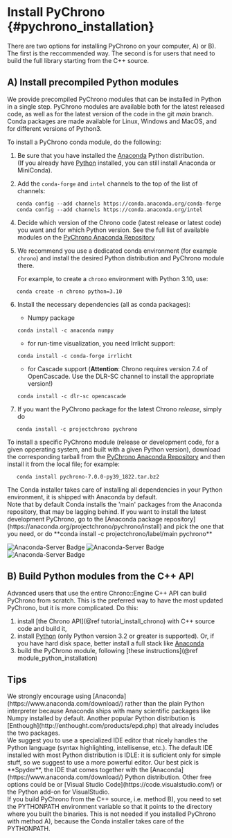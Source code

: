 Install PyChrono {#pychrono_installation}
==========================

There are two options for installing PyChrono on your computer, A) or B). 
The first is the reccommended way. The second is for users that need to build the full library starting from the C++ source.


## A) Install precompiled Python modules

We provide precompiled PyChrono modules that can be installed in Python in a single step. PyChrono modules are available both for the latest released code, as well as for the latest version of the code in the git *main* branch.  Conda packages are made available for Linux, Windows and MacOS, and for different versions of Python3.

To install a PyChrono conda module, do the following:

1. Be sure that you have installed the [Anaconda](https://www.anaconda.com/download/) Python distribution. <br>
   (If you already have [Python](http://www.python.org) installed, you can still install Anaconda or MiniConda).

2. Add the `conda-forge` and `intel` channels to the top of the list of channels:
```
   conda config --add channels https://conda.anaconda.org/conda-forge
   conda config --add channels https://conda.anaconda.org/intel
```   

4. Decide which version of the Chrono code (latest release or latest code) you want and for which Python version.  See the full list of available modules on the [PyChrono Anaconda Repository](https://anaconda.org/projectchrono/pychrono/files)

5. We recommend you use a dedicated conda environment (for example `chrono`) and install the desired Python distribution and PyChrono module there.

   For example, to create a `chrono` environment with Python 3.10, use:

```
   conda create -n chrono python=3.10
```   

6. Install the necessary dependencies (all as conda packages):

   - Numpy package
   ```
   conda install -c anaconda numpy
   ```
   - for run-time visualization, you need Irrlicht support:
   ```
   conda install -c conda-forge irrlicht
   ```
   - for Cascade support (**Attention**: Chrono requires version 7.4 of OpenCascade.  Use the DLR-SC channel to install the appropriate version!)
   ``` 
   conda install -c dlr-sc opencascade
   ```

7. If you want the PyChrono package for the latest Chrono *release*, simply do
```
   conda install -c projectchrono pychrono
```
   To install a specific PyChrono module (release or development code, for a given opperating system, and built with a given Python version), download the corresponding tarball from the [PyChrono Anaconda Repository](https://anaconda.org/projectchrono/pychrono/files) and then install it from the local file; for example:
```
   conda install pychrono-7.0.0-py39_1822.tar.bz2
```    

<div class="ce-info">
The Conda installer takes care of installing all dependencies in your Python environment, it is shipped
with Anaconda by default. 
</div>

<div class="ce-warning">
Note that by default  Conda installs the 'main' packages from the Anaconda repository, that may be lagging behind. 
If you want to install the latest development PyChrono, go to the [Anaconda package repository](https://anaconda.org/projectchrono/pychrono/install)
and pick the one that you need, or do **conda install -c projectchrono/label/main pychrono**
</div>

![Anaconda-Server Badge](https://anaconda.org/projectchrono/pychrono/badges/latest_release_date.svg)
![Anaconda-Server Badge](https://anaconda.org/projectchrono/pychrono/badges/platforms.svg)
![Anaconda-Server Badge](https://anaconda.org/projectchrono/pychrono/badges/installer/conda.svg)

   

## B) Build Python modules from the C++ API

Advanced users that use the entire Chrono::Engine C++ API can build PyChrono from scratch. 
This is the preferred way to have the most updated PyChrono, but it is more complicated.
Do this:

1. install [the Chrono API](@ref tutorial_install_chrono) with C++ source code and build it,
2. install [Python](http://www.python.org) (only Python version 3.2 or greater is supported). 
   Or, if you have hard disk space, better install a full stack like [Anaconda](https://www.anaconda.com/download/)
3. build the PyChrono module, following [these instructions](@ref module_python_installation)


## Tips

<div class="ce-info">
We strongly encourage using [Anaconda](https://www.anaconda.com/download/) rather 
than the plain Python interpreter because Anaconda ships with many scientific packages like Numpy installed by default.
Another popular Python distribution is [Enthough](http://enthought.com/products/epd.php) that already includes the two packages.
</div>

<div class="ce-info">
We suggest you to use a specialized IDE editor that nicely handles 
the Python language (syntax highlighting, intellisense, etc.). 
The default IDE installed with most Python distribution is IDLE: 
it is suficient only for simple stuff, so we suggest to use a more powerful editor. 
Our best pick is **Spyder**, the IDE that comes together with 
the [Anaconda](https://www.anaconda.com/download/) Python distribution. Other free options could be
or [Visual Studio Code](https://code.visualstudio.com/) or the Python add-on for VisualStudio.
</div>

<div class="ce-warning">
If you build PyChrono from the C++ source, i.e. method B), you need to set the PYTHONPATH environment variable so that it points
to the directory where you built the binaries. 
This is not needed if you installed PyChrono with method A), because the Conda installer takes care of the PYTHONPATH.
</div>
